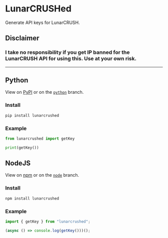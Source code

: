 # LunarCRUSHed
Generate API keys for LunarCRUSH.

## Disclaimer

### I take no responsibility if you get IP banned for the LunarCRUSH API for using this. Use at your own risk.

--- 

## Python

View on [PyPI](https://pypi.org/project/lunarcrushed/) or on the [`python`](https://github.com/nouun/LunarCRUSHed/tree/python) branch.

### Install

```sh
pip install lunarcrushed
```

### Example

```py
from lunarcrushed import getKey

print(getKey())
```

## NodeJS

View on [npm](https://www.npmjs.com/package/lunarcrushed) or on the [`node`](https://github.com/nouun/LunarCRUSHed/tree/node) branch.

### Install

```sh
npm install lunarcrushed
```

### Example

```js
import { getKey } from "lunarcrushed";

(async () => console.log(getKey()))();
```
